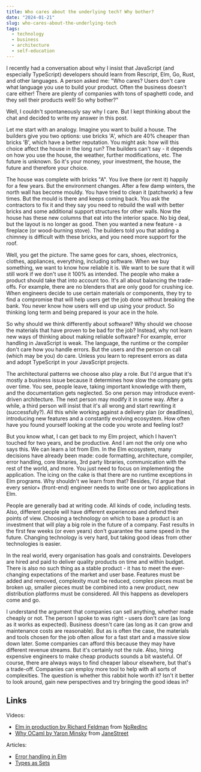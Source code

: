 ```yaml
---
title: Who cares about the underlying tech? Why bother?
date: "2024-01-21"
slug: who-cares-about-the-underlying-tech
tags:
  - technology
  - business
  - architecture
  - self-education
---
```


I recently had a conversation about why I insist that JavaScript (and especially TypeScript) developers should learn from Rescript, Elm, Go, Rust, and other languages. A person asked me: "Who cares? Users don't care what language you use to build your product. Often the business doesn't care either! There are plenty of companies with tons of spaghetti code, and they sell their products well! So why bother?"

Well, I couldn't spontaneously say why I care. But I kept thinking about the chat and decided to write my answer in this post.

Let me start with an analogy. Imagine you want to build a house. The builders give you two options: use bricks 'A', which are 40% cheaper than bricks 'B', which have a better reputation. You might ask: how will this choice affect the house in the long run? The builders can't say - it depends on how you use the house, the weather, further modifications, etc. The future is unknown. So it's your money, your investment, the house, the future and therefore your choice.

The house was complete with bricks "A". You live there (or rent it) happily for a few years. But the environment changes. After a few damp winters, the north wall has become mouldy. You have tried to clean it (patchwork) a few times. But the mould is there and keeps coming back. You ask the contractors to fix it and they say you need to rebuild the wall with better bricks and some additional support structures for other walls. Now the house has these new columns that eat into the interior space. No big deal, but the layout is no longer as good. Then you wanted a new feature - a fireplace (or wood-burning stove). The builders told you that adding a chimney is difficult with these bricks, and you need more support for the roof.

Well, you get the picture. The same goes for cars, shoes, electronics, clothes, appliances, everything, including software. When we buy something, we want to know how reliable it is. We want to be sure that it will still work if we don't use it 100% as intended. The people who make a product should take that into account too. It's all about balancing the trade-offs. For example, there are no blenders that are only good for crushing ice. When engineers decide to use certain materials or components, they try to find a compromise that will help users get the job done without breaking the bank. You never know how users will end up using your product. So thinking long term and being prepared is your ace in the hole.

So why should we think differently about software? Why should we choose the materials that have proven to be bad for the job? Instead, why not learn new ways of thinking about making reliable software? For example, error handling in JavaScript is weak. The language, the runtime or the compiler don't care how you handle errors. But the users and the person on call (which may be you) do care. Unless you learn to represent errors as data and adopt TypeScript in your JavaScript projects.

The architectural patterns we choose also play a role. But I'd argue that it's mostly a business issue because it determines how slow the company gets over time. You see, people leave, taking important knowledge with them, and the documentation gets neglected. So one person may introduce event-driven architecture. The next person may modify it in some way. After a while, a third person will insist that it's all wrong and start rewriting it (successfully?). All this while working against a delivery plan (or deadlines), introducing new features and a constantly evolving ecosystem. How often have you found yourself looking at the code you wrote and feeling lost?

But you know what, I can get back to my Elm project, which I haven't touched for two years, and be productive. And I am not the only one who says this. We can learn a lot from Elm. In the Elm ecosystem, many decisions have already been made: code formatting, architecture, compiler, error handling, core libraries, 3rd party libraries, communication with the rest of the world, and more. You just need to focus on implementing the application. The icing on the cake is that there are no runtime exceptions in Elm programs. Why shouldn't we learn from that? Besides, I'd argue that every senior+ (front-end) engineer needs to write one or two applications in Elm.

People are generally bad at writing code. All kinds of code, including tests. Also, different people will have different experiences and defend their points of view. Choosing a technology on which to base a product is an investment that will play a big role in the future of a company. Fast results in the first few weeks (or even years) don't guarantee the same speed in the future. Changing technology is very hard, but taking good ideas from other technologies is easier.

In the real world, every organisation has goals and constraints. Developers are hired and paid to deliver quality products on time and within budget. There is also no such thing as a stable product - it has to meet the ever-changing expectations of the market and user base. Features must be added and removed, complexity must be reduced, complex pieces must be broken up, smaller pieces must be combined into a new product, new distribution platforms must be considered. All this happens as developers come and go.

I understand the argument that companies can sell anything, whether made cheaply or not. The person I spoke to was right - users don't care (as long as it works as expected). Business doesn't care (as long as it can grow and maintenance costs are reasonable). But as is often the case, the materials and tools chosen for the job often allow for a fast start and a massive slow down later. Some companies can afford this because they may have different revenue streams. But it's certainly not the rule. Also, hiring expensive engineers to make cheap products sounds a bit wasteful. Of course, there are always ways to find cheaper labour elsewhere, but that's a trade-off. Companies can employ more tool to help with all sorts of complexities. The question is whether this rabbit hole worth it? Isn't it better to look around, gain new perspectives and try bringing the good ideas in?

## Links

Videos:

- [Elm in production by Richard Feldman](https://www.youtube.com/watch?v=XsNk5aOpqUc) from [NoRedInc](https://www.noredink.com/)
- [Why OCaml by Yaron Minsky](https://blog.janestreet.com/why-ocaml/) from [JaneStreet](https://www.janestreet.com/)

Articles:

- [Error handling in Elm](https://guide.elm-lang.org/error_handling/)
- [Types as Sets](https://guide.elm-lang.org/appendix/types_as_sets)
